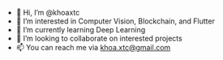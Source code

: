 - 👋 Hi, I’m @khoaxtc
- 👀 I’m interested in Computer Vision, Blockchain, and Flutter
- 🌱 I’m currently learning Deep Learning
- 💞️ I’m looking to collaborate on interested projects
- 📫 You can reach me via khoa.xtc@gmail.com

<!---
khoaxtc/khoaxtc is a ✨ special ✨ repository because its `README.md` (this file) appears on your GitHub profile.
You can click the Preview link to take a look at your changes.
--->
